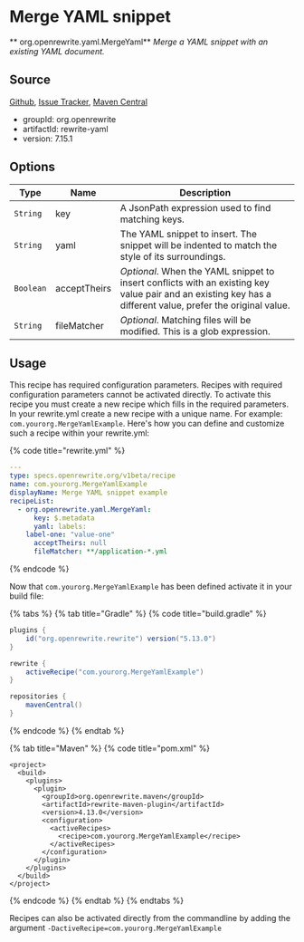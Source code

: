 # Merge YAML snippet

** org.openrewrite.yaml.MergeYaml**
_Merge a YAML snippet with an existing YAML document._

## Source

[Github](https://github.com/openrewrite/rewrite), [Issue Tracker](https://github.com/openrewrite/rewrite/issues), [Maven Central](https://search.maven.org/artifact/org.openrewrite/rewrite-yaml/7.15.1/jar)

* groupId: org.openrewrite
* artifactId: rewrite-yaml
* version: 7.15.1

## Options

| Type | Name | Description |
| -- | -- | -- |
| `String` | key | A JsonPath expression used to find matching keys. |
| `String` | yaml | The YAML snippet to insert. The snippet will be indented to match the style of its surroundings. |
| `Boolean` | acceptTheirs | *Optional*. When the YAML snippet to insert conflicts with an existing key value pair and an existing key has a different value, prefer the original value. |
| `String` | fileMatcher | *Optional*. Matching files will be modified. This is a glob expression. |


## Usage

This recipe has required configuration parameters. Recipes with required configuration parameters cannot be activated directly. To activate this recipe you must create a new recipe which fills in the required parameters. In your rewrite.yml create a new recipe with a unique name. For example: `com.yourorg.MergeYamlExample`.
Here's how you can define and customize such a recipe within your rewrite.yml:

{% code title="rewrite.yml" %}
```yaml
---
type: specs.openrewrite.org/v1beta/recipe
name: com.yourorg.MergeYamlExample
displayName: Merge YAML snippet example
recipeList:
  - org.openrewrite.yaml.MergeYaml:
      key: $.metadata
      yaml: labels: 
	label-one: "value-one"
      acceptTheirs: null
      fileMatcher: **/application-*.yml
```
{% endcode %}


Now that `com.yourorg.MergeYamlExample` has been defined activate it in your build file:

{% tabs %}
{% tab title="Gradle" %}
{% code title="build.gradle" %}
```groovy
plugins {
    id("org.openrewrite.rewrite") version("5.13.0")
}

rewrite {
    activeRecipe("com.yourorg.MergeYamlExample")
}

repositories {
    mavenCentral()
}

```
{% endcode %}
{% endtab %}

{% tab title="Maven" %}
{% code title="pom.xml" %}
```markup
<project>
  <build>
    <plugins>
      <plugin>
        <groupId>org.openrewrite.maven</groupId>
        <artifactId>rewrite-maven-plugin</artifactId>
        <version>4.13.0</version>
        <configuration>
          <activeRecipes>
            <recipe>com.yourorg.MergeYamlExample</recipe>
          </activeRecipes>
        </configuration>
      </plugin>
    </plugins>
  </build>
</project>
```
{% endcode %}
{% endtab %}
{% endtabs %}

Recipes can also be activated directly from the commandline by adding the argument `-DactiveRecipe=com.yourorg.MergeYamlExample`

